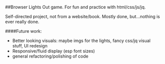 ##Browser Lights Out game.  For fun and practice with html/css/js/jq.

Self-directed project, not from a website/book.  Mostly done, but...nothing is ever really done.

####Future work:
* Better looking visuals: maybe imgs for the lights, fancy css/jq visual stuff, UI redesign
* Responsive/fluid display (esp font sizes)
* general refactoring/polishing of code
